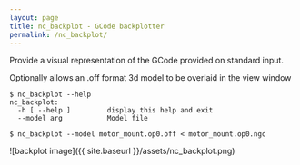 ```yaml
---
layout: page
title: nc_backplot - GCode backplotter
permalink: /nc_backplot/
---
```


Provide a visual representation of the GCode provided on standard input.

Optionally allows an .off format 3d model to be overlaid in the view window

```
$ nc_backplot --help
nc_backplot:
  -h [ --help ]         display this help and exit
  --model arg           Model file
```

`$ nc_backplot --model motor_mount.op0.off < motor_mount.op0.ngc`

![backplot image]({{ site.baseurl }}/assets/nc_backplot.png)
